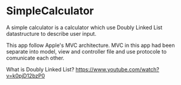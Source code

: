 # SimpleCalculator

A simple calculator is a calculator which use Doubly Linked List datastructure to describe user input.

This app follow Apple's MVC architecture. MVC in this app had been separate into model, view and controller file and use protocole to comunicate each other.

What is Doubly Linked List? https://www.youtube.com/watch?v=k0pjD12bzP0

